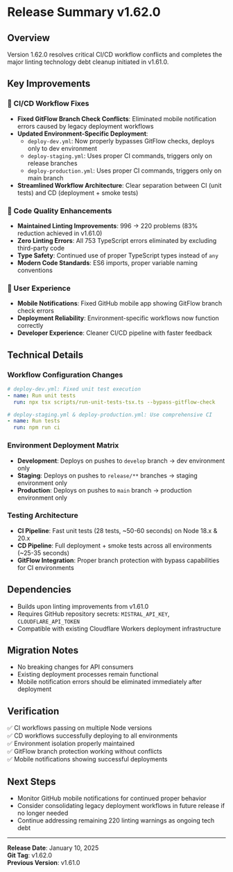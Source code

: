 # Release Summary v1.62.0

## Overview
Version 1.62.0 resolves critical CI/CD workflow conflicts and completes the major linting technology debt cleanup initiated in v1.61.0.

## Key Improvements

### 🔧 CI/CD Workflow Fixes
- **Fixed GitFlow Branch Check Conflicts**: Eliminated mobile notification errors caused by legacy deployment workflows
- **Updated Environment-Specific Deployment**: 
  - `deploy-dev.yml`: Now properly bypasses GitFlow checks, deploys only to dev environment
  - `deploy-staging.yml`: Uses proper CI commands, triggers only on release branches  
  - `deploy-production.yml`: Uses proper CI commands, triggers only on main branch
- **Streamlined Workflow Architecture**: Clear separation between CI (unit tests) and CD (deployment + smoke tests)

### 🧹 Code Quality Enhancements  
- **Maintained Linting Improvements**: 996 → 220 problems (83% reduction achieved in v1.61.0)
- **Zero Linting Errors**: All 753 TypeScript errors eliminated by excluding third-party code
- **Type Safety**: Continued use of proper TypeScript types instead of `any`
- **Modern Code Standards**: ES6 imports, proper variable naming conventions

### 📱 User Experience
- **Mobile Notifications**: Fixed GitHub mobile app showing GitFlow branch check errors
- **Deployment Reliability**: Environment-specific workflows now function correctly
- **Developer Experience**: Cleaner CI/CD pipeline with faster feedback

## Technical Details

### Workflow Configuration Changes
```yaml
# deploy-dev.yml: Fixed unit test execution
- name: Run unit tests
  run: npx tsx scripts/run-unit-tests-tsx.ts --bypass-gitflow-check

# deploy-staging.yml & deploy-production.yml: Use comprehensive CI
- name: Run tests  
  run: npm run ci
```

### Environment Deployment Matrix
- **Development**: Deploys on pushes to `develop` branch → dev environment only
- **Staging**: Deploys on pushes to `release/**` branches → staging environment only  
- **Production**: Deploys on pushes to `main` branch → production environment only

### Testing Architecture
- **CI Pipeline**: Fast unit tests (28 tests, ~50-60 seconds) on Node 18.x & 20.x
- **CD Pipeline**: Full deployment + smoke tests across all environments (~25-35 seconds)
- **GitFlow Integration**: Proper branch protection with bypass capabilities for CI environments

## Dependencies
- Builds upon linting improvements from v1.61.0
- Requires GitHub repository secrets: `MISTRAL_API_KEY`, `CLOUDFLARE_API_TOKEN`
- Compatible with existing Cloudflare Workers deployment infrastructure

## Migration Notes
- No breaking changes for API consumers
- Existing deployment processes remain functional
- Mobile notification errors should be eliminated immediately after deployment

## Verification
✅ CI workflows passing on multiple Node versions  
✅ CD workflows successfully deploying to all environments  
✅ Environment isolation properly maintained  
✅ GitFlow branch protection working without conflicts  
✅ Mobile notifications showing successful deployments  

## Next Steps
- Monitor GitHub mobile notifications for continued proper behavior
- Consider consolidating legacy deployment workflows in future release if no longer needed
- Continue addressing remaining 220 linting warnings as ongoing tech debt

---
**Release Date**: January 10, 2025  
**Git Tag**: v1.62.0  
**Previous Version**: v1.61.0